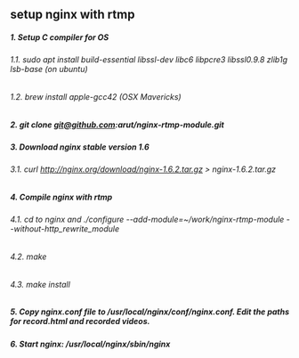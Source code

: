 setup nginx with rtmp
---
##### 1. Setup C compiler for OS
###### 1.1. sudo apt install build-essential libssl-dev libc6 libpcre3 libssl0.9.8 zlib1g lsb-base (on ubuntu)
###### 1.2. brew install apple-gcc42 (OSX Mavericks)
##### 2. git clone git@github.com:arut/nginx-rtmp-module.git
##### 3. Download nginx stable version 1.6
###### 3.1. curl http://nginx.org/download/nginx-1.6.2.tar.gz > nginx-1.6.2.tar.gz
##### 4. Compile nginx with rtmp
###### 4.1. cd to nginx and ./configure --add-module=~/work/nginx-rtmp-module --without-http_rewrite_module
###### 4.2. make
###### 4.3. make install
##### 5. Copy nginx.conf file to /usr/local/nginx/conf/nginx.conf. Edit the paths for record.html and recorded videos.
##### 6. Start nginx: /usr/local/nginx/sbin/nginx


